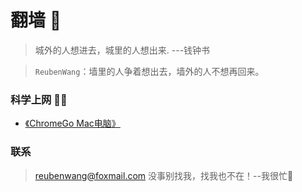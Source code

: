 # 翻墙 🧱
 > 城外的人想进去，城里的人想出来. ---钱钟书

 
 > `ReubenWang`：墙里的人争着想出去，墙外的人不想再回来。

### 科学上网 🧑‍🔬

  - [《ChromeGo Mac电脑》](https://github.com/luobotiantang/ClimbWall/blob/main/ChromeGoMac.md)
  
### 联系

> reubenwang@foxmail.com
> 没事别找我，找我也不在！--我很忙🦆